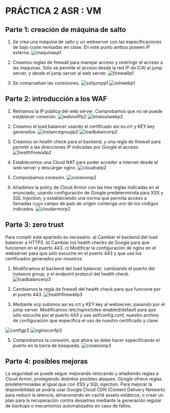 # PRÁCTICA 2 ASR : VM

## Parte 1: creación de máquina de salto

1. Se crea una máquina de salto y un webserver con las especificaciones de bajo coste revisadas en clase. En este punto ambos poseen IP externa.
![maquinasp1](/p2/maquinasp1.png)

2. Creamos reglas de firewall para manejar acceso y restringir el acceso a las maquinas. Sólo se permite el acceso desde la red IP de ICAI al jump server, y desde el jump server al web server.
![firewalllp1](/p2/firewallp1.png)

3. Se comprueban las conexiones.
![sshjumpp1](/p2/sshjumpp1.png)
![sshwebp1](/p2/sshwebp1.png)

## Parte 2: introducción a los WAF

1. Retiramos la IP pública del web server. Comprobamos que no se puede establecer conexión.
![webnoIPp2](/p2/webnoIPp2.png)
![timeoutwebp2](/p2/timeoutwebp2.png)

2. Creamos el load balancer usando el certificado asr.es.crt y KEY.key generados.
![instancegroupp2](/p2/instancegroupp2.png)
![loadbalancerp2](/p2/loadbalancerp2.png)

3. Creamos un health check para el backend, y una regla de firewall para permitir a las direcciones IP indicadas por Google el acceso.
![healthfirewallp2](/p2/healthfirewallp2.png)

4. Establecemos una Cloud NAT para poder acceder a internet desde el web server y descargar nginx.
![cloudnatp2](/p2/cloudnatp2.png)

5. Comprobamos conexión.
![conexionp2](/p2/conexionp2.png)

6. Añadimos la policy de Cloud Armor con las tres reglas indicadas en el enunciado, usando configuración de Google predeterminida para XSS y SQL Injection, y estableciendo una norma que permita acceso a llamadas cuyo campo de país de origen contenga uno de los códigos indicados.
![cloudarmorp2](/p2/cloudarmorp2.png)

## Parte 3: zero trust

Para cumplir este apartado es necesario:
a) Cambiar el backend del load balancer a HTTPS.
b) Cambiar los health checks de Google para que funcionen en el puerto 443.
c) Modificar la configuración de nginx en el webserver para que sólo escuche en el puerto 443 y que use los certificados generados por nosotros.

1. Modificamos el backend del load balancer, cambiando el puerto del instance group, y el endpoint protocol del health check.
![loadbalancerp3](/p2/loadbalancerp3.png)

2. Cambiamos la regla de firewall del health check para que funcione por el puerto 443.
![healthfirewallp3](/p2/healthfirewallp3.png)

3. Mediante scp subimos asr.es.crt y KEY.key al webserver, pasando por el jump server. Modificamos /etc/nginx/sites-enabled/default para que sólo escuche por el puerto 443 y use selfconfig.conf, nuestro archivo de configuración que especifica el uso de nuestro certificado y clave.

![configp3](/p2/configp3.png)
![nginxconfp3](/p2/nginxconfp3.png)

5. Comprobamos la conexión, que ahora se debe hacer especificando el puerto en la barra de búsqueda.
![conexionp3](/p2/conexionp3.png)

## Parte 4: posibles mejoras
La seguridad se puede seguir mejorando retocando y añadiendo reglas a Cloud Armor, protegiendo distintos posibles ataques. Google ofrece reglas predeterminadas al igual que con XSS y SQL injection. Para mejorar la disponibilidad se podría usar Google Cloud CDN (Content Delivery Network) para reducir la latencia, almacenando en caché assets estáticos, o crear un plan para la recuperación contra desastres mediante la generación regular de backups o mecanismos automatizados en caso de fallos.

